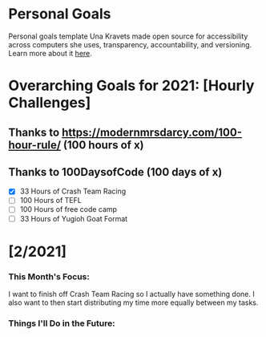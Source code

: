 Personal Goals
==============
Personal goals template Una Kravets made open source for accessibility across computers she uses, transparency, accountability, and versioning. Learn more about it [here](http://una.im/personal-goals-guide).

# Overarching Goals for 2021: [Hourly Challenges]
## Thanks to https://modernmrsdarcy.com/100-hour-rule/ (100 hours of x)
## Thanks to 100DaysofCode (100 days of x)

- [X] 33 Hours of Crash Team Racing
- [ ] 100 Hours of TEFL
- [ ] 100 Hours of free code camp
- [ ] 33 Hours of Yugioh Goat Format

# [2/2021]

### This Month's Focus:
I want to finish off Crash Team Racing so I actually have something done. I also want to then start distributing my time more equally between my tasks.

### Things I'll Do in the Future:

